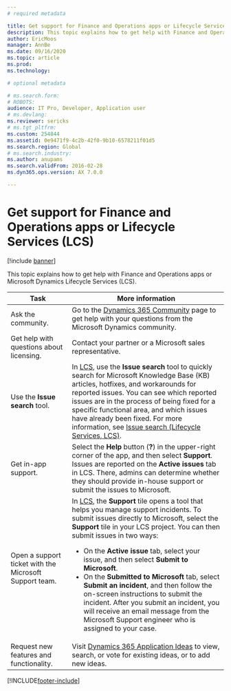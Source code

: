 ```yaml
---
# required metadata

title: Get support for Finance and Operations apps or Lifecycle Services (LCS)
description: This topic explains how to get help with Finance and Operations apps or Microsoft Dynamics Lifecycle Services (LCS). 
author: EricMoos
manager: AnnBe
ms.date: 09/16/2020
ms.topic: article
ms.prod: 
ms.technology: 

# optional metadata

# ms.search.form: 
# ROBOTS: 
audience: IT Pro, Developer, Application user
# ms.devlang: 
ms.reviewer: sericks
# ms.tgt_pltfrm: 
ms.custom: 254844
ms.assetid: 0e9471f9-4c2b-42f0-9b10-6578211f01d5
ms.search.region: Global
# ms.search.industry: 
ms.author: anupams
ms.search.validFrom: 2016-02-28
ms.dyn365.ops.version: AX 7.0.0

---
```


# Get support for Finance and Operations apps or Lifecycle Services (LCS)

[!include [banner](../includes/banner.md)]

This topic explains how to get help with Finance and Operations apps or Microsoft Dynamics Lifecycle Services (LCS). 

<table>
<thead>
<tr>
<th>Task</th>
<th>More information</th>
</tr>
</thead>
<tbody>
<tr>
<td>Ask the community.</td>
<td>Go to the <a href="https://community.dynamics.com/">Dynamics 365 Community</a> page to get help with your questions from the Microsoft Dynamics community.</td>
</tr>
<tr>
<td>Get help with questions about licensing.</td>
<td>Contact your partner or a Microsoft sales representative.</td>
</tr>
<tr>
<td>Use the <strong>Issue search</strong> tool.</td>
<td>In <a href="https://lcs.dynamics.com/">LCS</a>, use the <strong>Issue search</strong> tool to quickly search for Microsoft Knowledge Base (KB) articles, hotfixes, and workarounds for reported issues. You can see which reported issues are in the process of being fixed for a specific functional area, and which issues have already been fixed. For more information, see <a href="issue-search-lcs.md">Issue search (Lifecycle Services, LCS)</a>.</td>
</tr>
<tr>
<td>Get in-app support.</td>
<td>Select the <strong>Help</strong> button (<strong>?</strong>) in the upper-right corner of the app, and then select <strong>Support</strong>. Issues are reported on the <strong>Active issues</strong> tab in LCS. There, admins can determine whether they should provide in-house support or submit the issues to Microsoft.</td>
</tr>
<tr>
<td>Open a support ticket with the Microsoft Support team.</td>
<td>In <a href="https://lcs.dynamics.com/">LCS</a>, the <strong>Support</strong> tile opens a tool that helps you manage support incidents. To submit issues directly to Microsoft, select the <strong>Support</strong> tile in your LCS project. You can then submit issues in two ways:
<ul>
<li>On the <strong>Active issue</strong> tab, select your issue, and then select <strong>Submit to Microsoft</strong>.</li>
<li>On the <strong>Submitted to Microsoft</strong> tab, select <strong>Submit an incident</strong>, and then follow the on-screen instructions to submit the incident. After you submit an incident, you will receive an email message from the Microsoft Support engineer who is assigned to your case.</li>
</ul>
</td>
</tr>
<tr>
<td>Request new features and functionality.</td>
<td>Visit <a href="https://experience.dynamics.com/ideas/">Dynamics 365 Application Ideas</a> to view, search, or vote for existing ideas, or to add new ideas.</td>
</tr>
</tbody>
</table>


[!INCLUDE[footer-include](../../../includes/footer-banner.md)]
